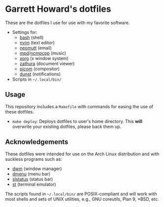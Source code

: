 # Garrett Howard's dotfiles

These are the dotfiles I use for use with my favorite software.

- Settings for:
	- [bash](https://www.gnu.org/software/bash/) (shell)
	- [nvim](https://neovim.io/) (text editor)
	- [neomutt](https://neomutt.org/) (email)
	- [mpd](https://www.musicpd.org/)/[ncmpcpp](https://github.com/ncmpcpp/ncmpcpp) (music)
	- [xorg](https://www.x.org) (x window system)
	- [zathura](https://pwmt.org/projects/zathura/) (document viewer)
	- [picom](https://github.com/yshui/picom) (compositor)
	- [dunst](https://dunst-project.org/) (notifications)
- Scripts in `~/.local/bin/`

## Usage

This repository includes a `Makefile` with commands for easing the use of these dotfiles.

- `make deploy`: Deploys dotfiles to user's home directory. This **will** overwrite your existing dotfiles, please back them up.

## Acknowledgements

These dotfiles were intended for use on the Arch Linux distribution and with suckless programs such as:

- [dwm](https://dwm.suckless.org/) (window manager)
- [dmenu](https://tools.suckless.org/dmenu/) (menu bar)
- [slstatus](https://tools.suckless.org/slstatus/) (status bar)
- [st](https://st.suckless.org/) (terminal emulator)

The scripts found in `~/.local/bin/` are POSIX-compliant and will work with most shells and sets of UNIX utilities, e.g., GNU coreutils, Plan 9, \*BSD, etc.
